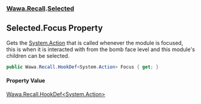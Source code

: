 ### [Wawa.Recall](Wawa.Recall.md 'Wawa.Recall').[Selected](Selected.md 'Wawa.Recall.Selected')

## Selected.Focus Property

Gets the [System.Action](https://docs.microsoft.com/en-us/dotnet/api/System.Action 'System.Action') that is called whenever the module is focused,  
this is when it is interacted with from the bomb face level and this module's children can be selected.

```csharp
public Wawa.Recall.HookDef<System.Action> Focus { get; }
```

#### Property Value
[Wawa.Recall.HookDef&lt;](HookDef{T}.md 'Wawa.Recall.HookDef<T>')[System.Action](https://docs.microsoft.com/en-us/dotnet/api/System.Action 'System.Action')[&gt;](HookDef{T}.md 'Wawa.Recall.HookDef<T>')